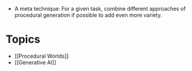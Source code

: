 * A meta technique: For a given task, combine different approaches of procedural generation if possible to add even more variety.
# Topics
* [[Procedural Worlds]]
* [[Generative AI]]
